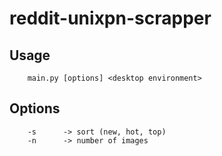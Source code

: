 # reddit-unixpn-scrapper

## Usage

```
    main.py [options] <desktop environment>
```

## Options

```
    -s		-> sort (new, hot, top)
    -n		-> number of images
```
